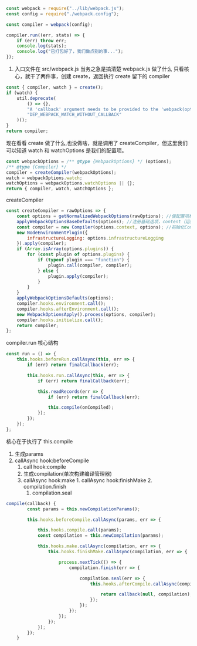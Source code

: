 ```javascript
const webpack = require("../lib/webpack.js");
const config = require("./webpack.config");

const compiler = webpack(config);

compiler.run((err, stats) => {
	if (err) throw err;
	console.log(stats);
	console.log("已打包好了，我们做点别的事...");
}); 
```

1. 入口文件在 src/webpack.js
   当务之急是搞清楚 webpack.js 做了什么
   只看核心，就干了两件事，创建 create，返回执行 create 留下的 compiler

```javascript
const { compiler, watch } = create();
if (watch) {
	util.deprecate(
		() => {},
		"A 'callback' argument needs to be provided to the 'webpack(options, callback)' function when the 'watch' option is set. There is no way to handle the 'watch' option without a callback.",
		"DEP_WEBPACK_WATCH_WITHOUT_CALLBACK"
	)();
}
return compiler;
```

现在看看 create 做了什么,也没做啥，就是调用了 createCompiler，但这里我们可以知道 watch 和 watchOptions 是我们的配置项。

```javascript
const webpackOptions = /** @type {WebpackOptions} */ (options);
/** @type {Compiler} */
compiler = createCompiler(webpackOptions);
watch = webpackOptions.watch;
watchOptions = webpackOptions.watchOptions || {};
return { compiler, watch, watchOptions };
```

createCompiler

```javascript
const createCompiler = rawOptions => {
	const options = getNormalizedWebpackOptions(rawOptions); //使配置项标准化
	applyWebpackOptionsBaseDefaults(options); //注册基础选项，content（运行路径）和infrastructureLogging（控制台输出相关参数）
	const compiler = new Compiler(options.context, options); //初始化Complier对象
	new NodeEnvironmentPlugin({
		infrastructureLogging: options.infrastructureLogging
	}).apply(compiler);
	if (Array.isArray(options.plugins)) {
		for (const plugin of options.plugins) {
			if (typeof plugin === "function") {
				plugin.call(compiler, compiler);
			} else {
				plugin.apply(compiler);
			}
		}
	}
	applyWebpackOptionsDefaults(options);
	compiler.hooks.environment.call();
	compiler.hooks.afterEnvironment.call();
	new WebpackOptionsApply().process(options, compiler);
	compiler.hooks.initialize.call();
	return compiler;
};
```

compiler.run 核心结构

```typescript
const run = () => {
	this.hooks.beforeRun.callAsync(this, err => {
		if (err) return finalCallback(err);

		this.hooks.run.callAsync(this, err => {
			if (err) return finalCallback(err);

			this.readRecords(err => {
				if (err) return finalCallback(err);

				this.compile(onCompiled);
			});
		});
	});
};
```

核心在于执行了 this.compile
1. 生成params
2. callAsync hook:beforeCompile
   1. call hook:compile
	 2. 生成compilation(单次构建编译管理器)
	 3. callAsync hook:make
       1. callAsync hook:finishMake
       2. compilation.finish
          1. compilation.seal 
```javascript
compile(callback) {
		const params = this.newCompilationParams();

		this.hooks.beforeCompile.callAsync(params, err => {

			this.hooks.compile.call(params);
			const compilation = this.newCompilation(params);

			this.hooks.make.callAsync(compilation, err => {
				this.hooks.finishMake.callAsync(compilation, err => {

					process.nextTick(() => {
						compilation.finish(err => {

							compilation.seal(err => {
								this.hooks.afterCompile.callAsync(compilation, err => {

									return callback(null, compilation);
								});
							});
						});
					});
				});
			});
		});
	}
```
